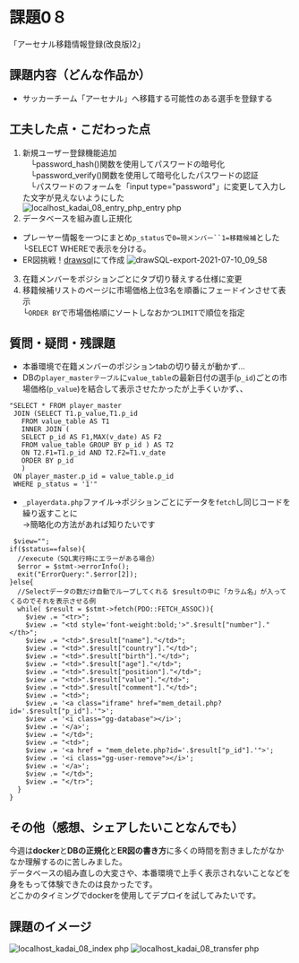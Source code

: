 
# 課題0８
「アーセナル移籍情報登録(改良版)2」

## 課題内容（どんな作品か）
 - サッカーチーム「アーセナル」へ移籍する可能性のある選手を登録する

## 工夫した点・こだわった点
1. 新規ユーザー登録機能追加  
　└password_hash()関数を使用してパスワードの暗号化  
　└password_verify()関数を使用して暗号化したパスワードの認証  
　└パスワードのフォームを「input type="password"」に変更して入力した文字が見えないようにした  
 ![localhost_kadai_08_entry_php_entry php](https://user-images.githubusercontent.com/83898546/125147603-56425180-e167-11eb-8e9e-c4a277a1ce4e.png)
2. データベースを組み直し正規化
 - プレーヤー情報を一つにまとめ`p_status`で`0=現メンバー``1=移籍候補`とした
  └SELECT WHEREで表示を分ける。 
 - ER図挑戦！[drawsql](https://drawsql.app/home)にて作成
 ![drawSQL-export-2021-07-10_09_58](https://user-images.githubusercontent.com/83898546/125147787-89d1ab80-e168-11eb-9518-63757e627699.png)

3. 在籍メンバーをポジションごとにタブ切り替えする仕様に変更
4. 移籍候補リストのページに市場価格上位3名を順番にフェードインさせて表示  
  └`ORDER BY`で市場価格順にソートしなおかつ`LIMIT`で順位を指定

## 質問・疑問・残課題
 - 本番環境で在籍メンバーのポジションtabの切り替えが動かず...
 - DBの`player_masterテーブル`に`value_table`の最新日付の選手(`p_id`)ごとの市場価格(`p_value`)を結合して表示させたかったが上手くいかず、、
 ```
 "SELECT * FROM player_master
  JOIN (SELECT T1.p_value,T1.p_id
    FROM value_table AS T1 
    INNER JOIN (
    SELECT p_id AS F1,MAX(v_date) AS F2
    FROM value_table GROUP BY p_id ) AS T2
    ON T2.F1=T1.p_id AND T2.F2=T1.v_date
    ORDER BY p_id
    )
  ON player_master.p_id = value_table.p_id
  WHERE p_status = '1'"
  ```
 - `_playerdata.php`ファイル→ポジションごとにデータを`fetch`し同じコードを繰り返すことに  
  →簡略化の方法があれば知りたいです

```
 $view="";
if($status==false){
  //execute（SQL実行時にエラーがある場合）
  $error = $stmt->errorInfo();
  exit("ErrorQuery:".$error[2]);
}else{
  //Selectデータの数だけ自動でループしてくれる $resultの中に「カラム名」が入ってくるのでそれを表示させる例
  while( $result = $stmt->fetch(PDO::FETCH_ASSOC)){
    $view .= "<tr>";
    $view .= "<td style='font-weight:bold;'>".$result["number"]."</th>";
    $view .= "<td>".$result["name"]."</td>";
    $view .= "<td>".$result["country"]."</td>";
    $view .= "<td>".$result["birth"]."</td>";
    $view .= "<td>".$result["age"]."</td>";
    $view .= "<td>".$result["position"]."</td>";
    $view .= "<td>".$result["value"]."</td>";
    $view .= "<td>".$result["comment"]."</td>";
    $view .= "<td>";
    $view .= '<a class="iframe" href="mem_detail.php?id='.$result["p_id"].'">';
    $view .= '<i class="gg-database"></i>';
    $view .= '</a>';
    $view .= "</td>";
    $view .= "<td>";
    $view .= '<a href = "mem_delete.php?id='.$result["p_id"].'">';
    $view .= '<i class="gg-user-remove"></i>';
    $view .= '</a>';
    $view .= "</td>";
    $view .= "</tr>";
  }
}
```
 
## その他（感想、シェアしたいことなんでも）
今週は**docker**と**DBの正規化**と**ER図の書き方**に多くの時間を割きましたがなかなか理解するのに苦しみました。  
データベースの組み直しの大変さや、本番環境で上手く表示されないことなどを身をもって体験できたのは良かったです。  
どこかのタイミングでdockerを使用してデプロイを試してみたいです。

## 課題のイメージ
![localhost_kadai_08_index php](https://user-images.githubusercontent.com/83898546/125147814-b5ed2c80-e168-11eb-9ba1-3a8183eec451.png)
![localhost_kadai_08_transfer php](https://user-images.githubusercontent.com/83898546/125147817-b8e81d00-e168-11eb-8767-44411c86fd11.png)



